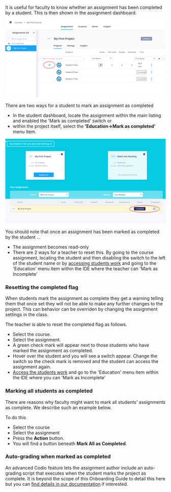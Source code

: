 It is useful for faculty to know whether an assignment has been completed by a student. This is then shown in the assignment dashboard.

![](.guides/img/unit-completed-teacher.png)

There are two ways for a student to mark an assignment as completed

- In the student dashboard, locate the assignment within the main listing and enabled the 'Mark as completed' switch or 
- within the project itself, select the **'Education->Mark as completed'** menu item. 

![](.guides/img/unit-completed.png)


You should note that once an assignment has been marked as completed by the student ...

- The assignment becomes read-only
- There are 2 ways for a teacher to reset this. By going to the course assignment, locating the student and then disabling the switch to the left of the student name or by [accessing students work](https://codio.com/docs/classes/monitor/student) and going to the 'Education' menu item within the IDE where the teacher can 'Mark as Incomplete'


### Resetting the completed flag
When students mark the assignment as complete they get a warning telling them that once set they will not be able to make any further changes to the project. This can behavior can be overriden by changing the assignment settings in the class.

The teacher is able to reset the completed flag as follows.

- Select the course.
- Select the assignment.
- A green check mark will appear next to those students who have marked the assignment as completed.
- Hover over the student and you will see a switch appear. Change the switch so the check mark is removed and the student can access the assignment again.
- [Access the students work](https://codio.com/docs/classes/monitor/student) and go to the 'Education' menu item within the IDE where you can 'Mark as Incomplete'


### Marking all students as completed
There are reasons why faculty might want to mark all students' assignments as complete. We describe such an example below.

To do this

- Select the course
- Select the assignment
- Press the **Action** button. 
- You will find a button beneath **Mark All as Completed**.

### Auto-grading when marked as completed
An advanced Codio feature lets the assignment author include an auto-grading script that executes when the student marks the project as complete. It is beyond the scope of this Onboarding Guide to detail this here but you can [find details in our documentation](https://codio.com/docs/classes/unitmanagement/settings-info/autograde/) if interested.

